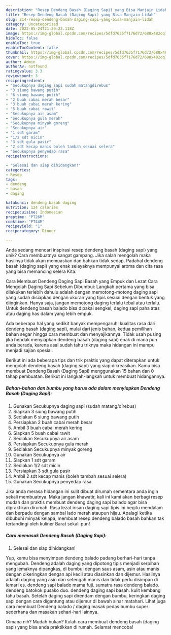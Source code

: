 ```yaml
---
description: "Resep Dendeng Basah (Daging Sapi) yang Bisa Manjain Lidah"
title: "Resep Dendeng Basah (Daging Sapi) yang Bisa Manjain Lidah"
slug: 214-resep-dendeng-basah-daging-sapi-yang-bisa-manjain-lidah
category: Uncategorized
date: 2022-05-24T21:20:22.118Z
image: https://img-global.cpcdn.com/recipes/5dfd7635f7176d72/680x482cq70/dendeng-basah-daging-sapi-foto-resep-utama.jpg
hideToc: false
enableToc: true
enableTocContent: false
thumbnail: https://img-global.cpcdn.com/recipes/5dfd7635f7176d72/680x482cq70/dendeng-basah-daging-sapi-foto-resep-utama.jpg
cover: https://img-global.cpcdn.com/recipes/5dfd7635f7176d72/680x482cq70/dendeng-basah-daging-sapi-foto-resep-utama.jpg
author: Admin
authorAv: notfound
ratingvalue: 3.3
reviewcount: 3
recipeingredient:
- "Secukupnya daging sapi sudah matangdirebus"
- "3 siung bawang putih"
- "6 siung bawang putih"
- "2 buah cabai merah besar"
- "3 buah cabai merah kering"
- "5 buah cabai rawit"
- "Secukupnya air asam"
- "Secukupnya gula merah"
- "Secukupnya minyak goreng"
- "Secukupnya air"
- "1 sdt garam"
- "1/2 sdt micin"
- "3 sdt gula pasir"
- "2 sdt kecap manis boleh tambah sesuai selera"
- "Secukupnya penyedap rasa"
recipeinstructions:

- "Selesai dan siap dihidangkan!"
categories:
- Resep
tags:
- dendeng
- basah
- daging

katakunci: dendeng basah daging 
nutrition: 124 calories
recipecuisine: Indonesian
preptime: "PT26M"
cooktime: "PT44M"
recipeyield: "1"
recipecategory: Dinner

---
```





Anda sedang mencari inspirasi resep dendeng basah (daging sapi) yang unik? Cara membuatnya sangat gampang. Jika salah mengolah maka hasilnya tidak akan memuaskan dan bahkan tidak sedap. Padahal dendeng basah (daging sapi) yang enak selayaknya mempunyai aroma dan cita rasa yang bisa memancing selera Kita.





Cara Membuat Dendeng Daging Sapi Basah yang Empuk dan Lezat Cara Mengolah Daging Sapi Sebelum Dibumbui: Langkah pertama yang bisa dilakukan terlebih dahulu adalah dengan memotong-motong daging sapi yang sudah disiapkan dengan ukuran yang tipis sesuai dengan bentuk yang diinginkan. Hanya saja, jangan memotong daging terlalu tebal atau terlalu. Untuk dendeng basah balado bisa dipakai sengkel, daging sapi paha atas atau daging has dalam yang lebih empuk.

Ada beberapa hal yang sedikit banyak mempengaruhi kualitas rasa dari dendeng basah (daging sapi), mulai dari jenis bahan, kedua pemilihan bahan segar hingga cara membuat dan menyajikannya. Tidak usah pusing jika hendak menyiapkan dendeng basah (daging sapi) enak di mana pun anda berada, karena asal sudah tahu triknya maka hidangan ini mampu menjadi sajian spesial.






Berikut ini ada beberapa tips dan trik praktis yang dapat diterapkan untuk mengolah dendeng basah (daging sapi) yang siap dikreasikan. Kamu bisa membuat Dendeng Basah (Daging Sapi) menggunakan 15 bahan dan 0 tahap pembuatan. Berikut ini langkah-langkah untuk membuat hidangannya.

<!--inarticleads1-->

##### Bahan-bahan dan bumbu yang harus ada dalam menyiapkan Dendeng Basah (Daging Sapi):

1. Gunakan Secukupnya daging sapi (sudah matang/direbus)
1. Siapkan 3 siung bawang putih
1. Sediakan 6 siung bawang putih
1. Persiapkan 2 buah cabai merah besar
1. Ambil 3 buah cabai merah kering
1. Siapkan 5 buah cabai rawit
1. Sediakan Secukupnya air asam
1. Persiapkan Secukupnya gula merah
1. Sediakan Secukupnya minyak goreng
1. Gunakan Secukupnya air
1. Siapkan 1 sdt garam
1. Sediakan 1/2 sdt micin
1. Persiapkan 3 sdt gula pasir
1. Ambil 2 sdt kecap manis (boleh tambah sesuai selera)
1. Gunakan Secukupnya penyedap rasa


Jika anda merasa hidangan ini sulit dibuat dirumah sementara anda ingin sekali membuatnya. Maka jangan khawatir, kali ini kami akan berbagi resep mudah dan praktis membuat dendeng daging sapi balado agar bisa dipraktikan dirumah. Rasa lezat irisan daging sapi tipis ini begitu mendalam dan berpadu dengan sambal lado merah ataupun hijau. Apalagi ketika dibubuhi minyak kelapa, membuat resep dendeng balado basah bahkan tak tertandingi oleh kuliner Barat sekali pun! 

<!--inarticleads2-->

##### Cara memasak Dendeng Basah (Daging Sapi):


1. Selesai dan siap dihidangkan!

Yup, kamu bisa menyimpan dendeng balado padang berhari-hari tanpa mengubah. Dendeng adalah daging yang dipotong tipis menjadi serpihan yang lemaknya dipangkas, di bumbui dengan saus asam, asin atau manis dengan dikeringkan dengan api kecil atau diasinkan dan dijemur. Hasilnya adalah daging yang asin dan setengah manis dan tidak perlu disimpan di lemari es. dendeng sapi balado mama fuji. sumatra rasa dendeng balado. dendeng batokok pusako duo. dendeng daging sapi basah. kulit kembang tahu basah. Setelah daging sapi direndam dengan bumbu, keringkan daging sapi dengan cara digantung atau dijemur di bawah sinar matahari. Lihat juga cara membuat Dendeng balado / daging masak pedas bumbu super sederhana dan masakan sehari-hari lainnya. 

Gimana nih? Mudah bukan? Itulah cara membuat dendeng basah (daging sapi) yang bisa anda praktikkan di rumah. Selamat mencoba!
